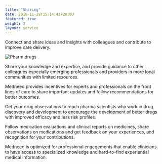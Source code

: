 ```yaml
---
title: "Sharing"
date: 2018-11-28T15:14:43+20:00  
featured: true
weight: 3
layout: service
---
```


Connect and share ideas and insights with colleagues and contribute to improve care delivery.

![Pharm drugs](/images/illustrations/clinic-sharing.avif)

Share your knowledge and expertise, and provide guidance to other colleagues especially emerging professionals and providers in more local communities with limited resources. 
 
Medneed provides incentives for experts and professionals on the front lines of care to share important updates and follow recommendations for better outcomes.

Get your drug observations to reach pharma scientists who work in drug discovery and development to encourage the development of better drugs with improved efficacy and less risk profiles.

Follow medication evaluations and clinical reports on medicines, share observations on medications and get feedback on your experiences, and recognition for your contributions.

Medneed is optimized for professional engagements that enable clinicians to have access to specialized knowledge and hard-to-find experiential medical information. 



